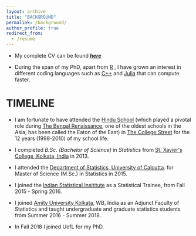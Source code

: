 ```yaml
---
layout: archive
title: "BACKGROUND"
permalink: /background/
author_profile: true
redirect_from:
  - /resume
---
```


* My complete CV can be found [_**here**_](https://drive.google.com/file/d/1eWLCgtU2pHvu1LNyNT1BxCW_uALR5UxT/view?usp=sharing)

* During the span of my PhD, apart from <span style ="color:blue">[R](https://cran.r-project.org/)</span> , I have grown an interest in different coding languages such as <span style ="color:blue">[C++](https://en.wikipedia.org/wiki/C%2B%2B)</span> and <span style ="color:blue">[Julia](https://julialang.org/)</span> that can compute faster.


# TIMELINE

* I am fortunate to have attended the <span style ="color:blue">[Hindu School](https://en.wikipedia.org/wiki/Hindu_School,_Kolkata)</span> (which played a pivotal role during <span style ="color:blue">[The Bengal Renaissance](https://en.wikipedia.org/wiki/Bengali_Renaissance)</span>, one of the oldest schools in the Asia, has been called the Eaton of the East) in <span style ="color:blue">[The College Street](https://en.wikipedia.org/wiki/College_Street_(Kolkata))</span>  for the 12 years (1998-2010) of my school life. 

* I completed _B.Sc. (Bachelor of Science)_ in _Statistics_ from <span style ="color:blue">[St. Xavier's College, Kolkata, India](http://www.sxccal.edu/)</span> in 2013. 

* I attended the <span style ="color:blue">[Department of Statistics, University of Calcutta](https://www.caluniv.ac.in/academic/Statistics.html)</span>. for Master of Science (M.Sc.) in Statistics in 2015. 

* I joined the <span style ="color:blue">[Indian Statistical Insititute](https://www.isical.ac.in/)</span> as a Statistical Trainee, from Fall 2015 - Spring 2016. 

* I joined <span style ="color:blue">[Amity University Kolkata](https://www.amity.edu/kolkata/)</span>, WB, India as an Adjunct Faculty of Statistics and taught undergraduate and graduate statistics students from Summer 2016 - Summer 2018. 

* In Fall 2018 I joined UofL for my PhD. 
